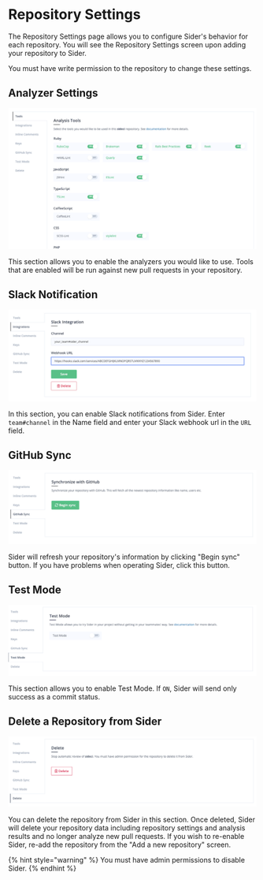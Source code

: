 # Repository Settings

The Repository Settings page allows you to configure Sider's behavior for each repository. You will see the Repository Settings screen upon adding your repository to Sider.

You must have write permission to the repository to change these settings.

## Analyzer Settings

![Analyzer settings](../.gitbook/assets/project-analyzers.png)

This section allows you to enable the analyzers you would like to use. Tools that are enabled will be run against new pull requests in your repository.

## Slack Notification

![Slack notification](../.gitbook/assets/project-slack-notification.png)

In this section, you can enable Slack notifications from Sider. Enter `team#channel` in the Name field and enter your Slack webhook url in the `URL` field.

## GitHub Sync

![Sync with GitHub](../.gitbook/assets/project-sync-with-github.png)

Sider will refresh your repository's information by clicking "Begin sync" button. If you have problems when operating Sider, click this button. 

## Test Mode

![Test mode](../.gitbook/assets/project-testmode.png)

This section allows you to enable Test Mode. If `ON`, Sider will send only success as a commit status.

## Delete a Repository from Sider

![Delete a repository](../.gitbook/assets/project-delete.png)

You can delete the repository from Sider in this section. Once deleted, Sider will delete your repository data including repository settings and analysis results and no longer analyze new pull requests. If you wish to re-enable Sider, re-add the repository from the "Add a new repository" screen.

{% hint style="warning" %}
You must have admin permissions to disable Sider.
{% endhint %}

